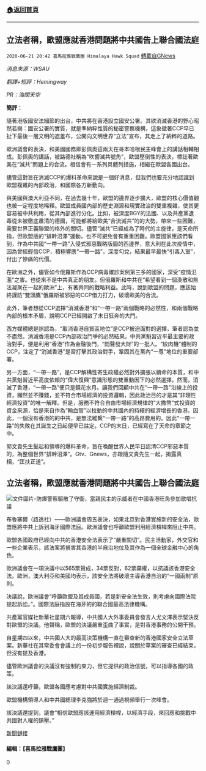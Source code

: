 ###  [:house:返回首頁](https://github.com/ourhimalayas/txt)
---

## 立法者稱，歐盟應就香港問題將中共國告上聯合國法庭
`2020-06-21 20:42 喜馬拉雅戰鷹團 Himalaya Hawk Squad` [轉載自GNews](https://gnews.org/zh-hant/241751/)

*消息來源：WSAU*

*翻譯+短評：Hemingway*

*PR：海闊天空*

**簡評：**

隨著港版國安法細節的出台，中共將在香港設立國安公署。其欲消滅香港的野心昭然若揭：國安公署的實質，就是準納粹性質的秘密警察機構，這象徵著CCP早已扯下最後一層文明的遮羞布，公開向文明世界“立法”宣布，其走上了納粹的道路。

歐洲議會的表決，和美國國務卿彭佩奧這兩天在哥本哈根民主峰會上的講話相輔相成。彭佩奧的講話，被路德社稱為“吹響滅共號角”，歐盟壓倒性的表決，標誌著歐美在“滅共”問題上的合流。相信會有一系列具體列措施，相繼在歐盟各國出台。

儘管這對旨在消滅CCP的爆料革命來說是一個好消息，但我們也要充分地認識到歐盟複雜的內部政治，和國際各方新動向。

與美國與澳大利亞不同，在過去幾十年，歐盟的邊界逐步擴大，歐盟的核心價值觀也被一定程度地稀釋。歐盟成員國內部的歷史淵源和現實政治的雙重複雜，使其更容易被中共利用，從其內部進行分化。比如，被深度BGY的法國、以及共產黨遺毒從未被徹底肅清的德國，可能都將給歐美“合流滅共”的的大勢，帶來一些困難，需要世界正義聯盟的格外的關切。儘管“滅共”已經成為了時代的主旋律，是天命所指，但歐盟版的“排幹沼澤”運動，也不可避免會有重重困難。歐盟國家應該們看到，作為中共國“一帶一路”入侵式邪惡戰略版圖的西邊界，意大利在此次疫情中，因為曾經輕信CCP，積極響應“一帶一路”，深度勾兌，結果最早最快“引毒入室”，付出了慘痛的代價。

在歐洲之外，儘管如今俄羅斯作為CCP病毒確診案例第三多的國家，深受“疫情氾濫”之害。也從來不是中共真正的朋友。但俄羅斯和中共在“希望看到一個渙散和無法凝聚在一起的歐洲”上，有著共同的戰略利益。此時，說到歐盟的問題，應該始終謹防“雙頭鷹”俄羅斯被邪惡的CCP借力打力，破壞歐美的合流。

此外，筆者想從CCP選擇“消滅香港”和“一帶一路”兩個戰略的必然性，和兩個戰略內部的根本矛盾，說明CCP已經開啟了末日狂奔的大門。

西方媒體總是誤認為，“取消香港自貿區地位”是CCP被迫面對的選擇，筆者認為並不盡然。消滅香港是CCP內部政治鬥爭的必然結果。中共黨魁習近平最主要的政治對手，便是利用“香港”作為金融後門，“悶聲發大財”的一批人。“絞肉機”體制的CCP，注定了“消滅香港”是習打擊其政治對手，鞏固其在黨內“一尊”地位的重要部署。

另一方面，“一帶一路”，是CCP解構性寄生政權必然對外擴張以續命的本質，和中共黨魁習近平高度依賴的“偉大復興”意識形態的雙重動因下的必然選擇。然而，消滅了香港，“一帶一路”便只是鏡花水月。讓我們回顧中共在“一帶一路”沿線上的投資，顯然並不賺錢，並不符合市場經濟的投資邏輯，因此政治目的才是其“非理性經濟投資”的唯一解釋。但是，服務不符合自由市場經濟規律的“大撒幣”式投資的資金來源，恰是來自作為“輸血管”以拉動的中共國內的持續的經濟增長的香港。因此，一個沒有香港的的中共，是無法維繫“一帶一路”的高昂費用的。因此“一帶一路”的失敗在其誕生之日起便早已註定。CCP的末日，已經寫在了天命的章節之中。

郭文貴先生髮起和領導的爆料革命，旨在喚醒世界人民早日認清CCP邪惡本質的，為整個世界“排幹沼澤”。Gtv、Gnews，亦跟隨文貴先生一起，揭露真相，“匡扶正道”。

## **立法者稱，歐盟應就香港問題將中共國告上聯合國法庭**

![](https://radiocms-images.us1.eldarioncloud.com/resize/750/https://storage.googleapis.com/media.mwcradio.com/mimesis/2020-06/19/2020-06-19T194734Z_1_LYNXMPEG5I28U_RTROPTP_3_HONGKONG-PROTESTS.JPG)文件圖片-防爆警察驅散了守衛，當親民主的示威者在中國香港旺角參加歌唱抗議

布魯塞爾（路透社）——歐洲議會周五表決，如果北京對香港實施新的安全法，歐盟應將中共上訴到海牙國際法庭。歐洲議會也呼籲歐盟利用經濟槓桿來阻止中共。

歐盟各國政府已經向中共的香港安全法表示了“嚴重關切”。民主活動家，外交官和一些企業表示，該法案將損害其香港的半自治地位及其作為一個全球金融中心的角色。

歐洲議會在一項決議中以565票贊成，34票反對，62票棄權，以抗議該香港安全法。歐洲，澳大利亞和美國均表示，該安全法將破壞主導香港自治的“一國兩制”原則。

決議說，歐洲議會“呼籲歐盟及其成員國，若是新安全法生效，則考慮向國際法院提起訴訟。”。國際法庭指設在海牙的的聯合國最高法律機構。

共產黨官媒社新華社星期六報導，中共國人大外事委員會發言人尤文澤表示堅決反對歐盟的決議。他聲稱，歐盟的決議嚴重歪曲了事實，是對香港事務的公開干預。

自星期四以來，中共國人大的最高決策機構一直在審查新的香港國家安全立法草案。新華社在其常委會會議上的一份初步報告裡說，說關於草案的審查已經結束，但沒有提及香港。

儘管歐洲議會的決議沒有強制約束力，但它提供的政治信號，可以指導各國的政策。

該決議還呼籲，歐盟各國應考慮對中共國實施經濟制裁。

歐盟機構領導人和中共國總理李克強將於週一通過視頻舉行一次峰會。

該決議還提到，議會“相信歐盟應該運用經濟槓桿，以經濟手段，來回應和挑戰中共國對人權的鎮壓。”

[新聞鏈接](https://wsau.com/news/articles/2020/jun/19/eu-should-take-china-to-un-court-over-hong-kong-lawmakers-say/1031410/?refer-section=world)

#### 編輯：【喜馬拉雅戰鷹團】

0
